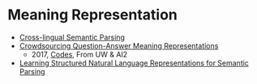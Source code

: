 # Meaning Representation
* [Cross-lingual Semantic Parsing](https://arxiv.org/pdf/1804.08037.pdf)
* [Crowdsourcing Question-Answer Meaning Representations](https://arxiv.org/abs/1711.05885)
  * 2017, [Codes](https://github.com/uwnlp/qamr), From UW & AI2
* [Learning Structured Natural Language Representations for Semantic Parsing](https://arxiv.org/pdf/1704.08387.pdf)
